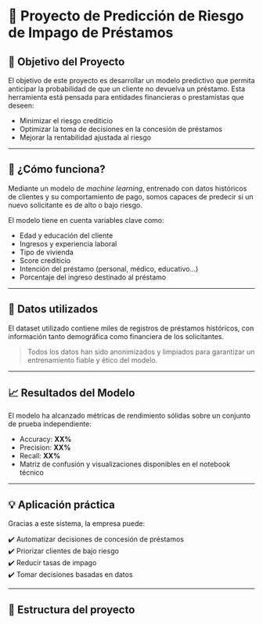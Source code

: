 # 💼 Proyecto de Predicción de Riesgo de Impago de Préstamos

## 🎯 Objetivo del Proyecto

El objetivo de este proyecto es desarrollar un modelo predictivo que permita anticipar la probabilidad de que un cliente no devuelva un préstamo. Esta herramienta está pensada para entidades financieras o prestamistas que deseen:

- Minimizar el riesgo crediticio
- Optimizar la toma de decisiones en la concesión de préstamos
- Mejorar la rentabilidad ajustada al riesgo

---

## 🧠 ¿Cómo funciona?

Mediante un modelo de *machine learning*, entrenado con datos históricos de clientes y su comportamiento de pago, somos capaces de predecir si un nuevo solicitante es de alto o bajo riesgo.

El modelo tiene en cuenta variables clave como:

- Edad y educación del cliente
- Ingresos y experiencia laboral
- Tipo de vivienda
- Score crediticio
- Intención del préstamo (personal, médico, educativo…)
- Porcentaje del ingreso destinado al préstamo

---

## 🧾 Datos utilizados

El dataset utilizado contiene miles de registros de préstamos históricos, con información tanto demográfica como financiera de los solicitantes.

> Todos los datos han sido anonimizados y limpiados para garantizar un entrenamiento fiable y ético del modelo.

---

## 📈 Resultados del Modelo

El modelo ha alcanzado métricas de rendimiento sólidas sobre un conjunto de prueba independiente:

- Accuracy: **XX%**
- Precision: **XX%**
- Recall: **XX%**
- Matriz de confusión y visualizaciones disponibles en el notebook técnico

---

## 💡 Aplicación práctica

Gracias a este sistema, la empresa puede:

✔️ Automatizar decisiones de concesión de préstamos  
✔️ Priorizar clientes de bajo riesgo  
✔️ Reducir tasas de impago  
✔️ Tomar decisiones basadas en datos

---

## 📂 Estructura del proyecto

